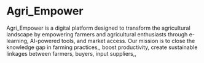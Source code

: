 # Agri_Empower
Agri_Empower is a digital platform designed to transform the agricultural landscape by empowering farmers and agricultural enthusiasts through e-learning, AI-powered tools, and market access. Our mission is to close the knowledge gap in farming practices,, boost productivity, create sustainable linkages between farmers, buyers, input suppliers,, 
